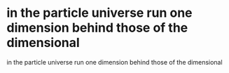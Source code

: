 # in the particle universe run one dimension behind those of the dimensional

in the particle universe run one dimension behind those of the dimensional